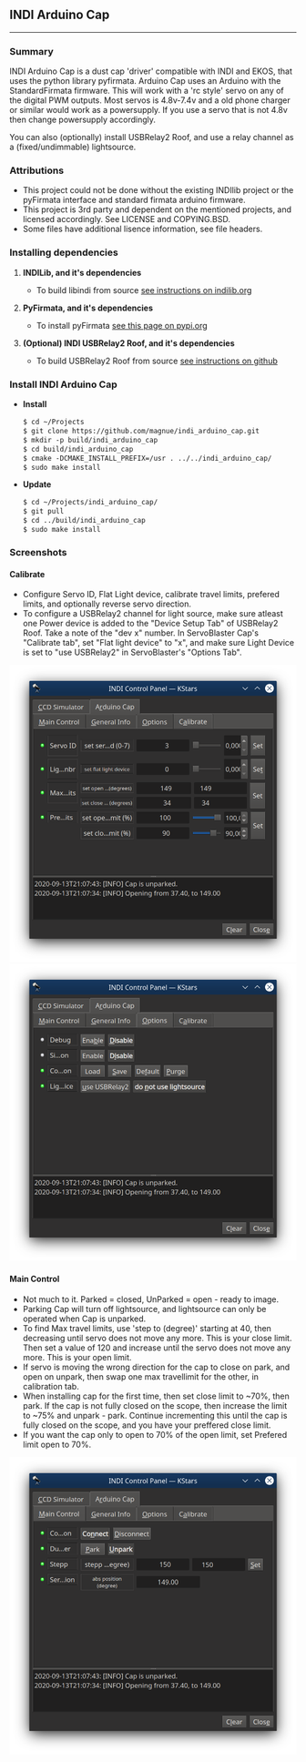 ## INDI Arduino Cap
------------------------

### Summary
INDI Arduino Cap is a dust cap 'driver' compatible with INDI and EKOS, that uses the python library pyfirmata.
Arduino Cap uses an Arduino with the StandardFirmata firmware. This will work with a 'rc style' servo on any of the digital PWM outputs. Most servos is 4.8v-7.4v and a old phone charger or similar would work as a powersupply. If you use a servo that is not 4.8v then change powersupply accordingly.

You can also (optionally) install USBRelay2 Roof, and use a relay channel as a (fixed/undimmable) lightsource.

### Attributions
* This project could not be done without the existing INDIlib project or the pyFirmata interface and standard firmata arduino firmware.
* This project is 3rd party and dependent on the mentioned projects, and licensed accordingly. See LICENSE and COPYING.BSD.
* Some files have additional lisence information, see file headers.

### Installing dependencies
1. **INDILib, and it's dependencies**
    * To build libindi from source [see instructions on indilib.org](http://www.indilib.org/forum/general/210-howto-building-latest-libindi-ekos.html "Link to build libindi")

2. **PyFirmata, and it's dependencies**
    * To install pyFirmata [see this page on pypi.org](https://pypi.org/project/pyFirmata/)

3. **(Optional) INDI USBRelay2 Roof, and it's dependencies**
    * To build USBRelay2 Roof from source [see instructions on github](http://github.com/magnue/indi_usbrelay2_roof "Link to build USBRelay2 Roof")

### Install INDI Arduino Cap
* **Install**
    ```
    $ cd ~/Projects
    $ git clone https://github.com/magnue/indi_arduino_cap.git
    $ mkdir -p build/indi_arduino_cap
    $ cd build/indi_arduino_cap
    $ cmake -DCMAKE_INSTALL_PREFIX=/usr . ../../indi_arduino_cap/
    $ sudo make install
    ```
* **Update**
    ```
    $ cd ~/Projects/indi_arduino_cap/
    $ git pull
    $ cd ../build/indi_arduino_cap
    $ sudo make install
    ```

### Screenshots

#### Calibrate
* Configure Servo ID, Flat Light device, calibrate travel limits, prefered limits, and optionally reverse servo direction.
* To configure a USBRelay2 channel for light source, make sure atleast one Power device is added to the "Device Setup Tab" of USBRelay2 Roof. Take a note of the "dev x" number. In ServoBlaster Cap's "Calibrate tab", set "Flat light device" to "x", and make sure Light Device is set to "use USBRelay2" in ServoBlaster's "Options Tab".

![Calibrate tab image](media/indi_arduino_cap-calibrate.png)
![Options tab image](media/indi_arduino_cap-options.png)

#### Main Control
* Not much to it. Parked = closed, UnParked = open - ready to image.
* Parking Cap will turn off lightsource, and lightsource can only be operated when Cap is unparked.
* To find Max travel limits, use 'step to (degree)' starting at 40, then decreasing until servo does not move any more. This is your close limit. Then set a value of 120 and increase until the servo does not move any more. This is your open limit.
* If servo is moving the wrong direction for the cap to close on park, and open on unpark, then swap one max travellimit for the other, in calibration tab.
* When installing cap for the first time, then set close limit to ~70%, then park. If the cap is not fully closed on the scope, then increase the limit to ~75% and unpark - park. Continue incrementing this until the cap is fully closed on the scope, and you have your preffered close limit.
* If you want the cap only to open to 70% of the open limit, set Prefered limit open to 70%.


![Main tab image](media/indi_arduino_cap-main.png)
